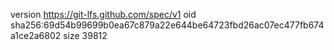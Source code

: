 version https://git-lfs.github.com/spec/v1
oid sha256:69d54b99699b0ea67c879a22e644be64723fbd26ac07ec477fb674a1ce2a6802
size 39812

